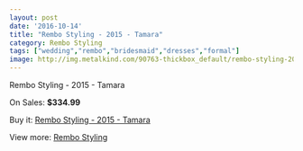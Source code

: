 ```yaml
---
layout: post
date: '2016-10-14'
title: "Rembo Styling - 2015 - Tamara"
category: Rembo Styling
tags: ["wedding","rembo","bridesmaid","dresses","formal"]
image: http://img.metalkind.com/90763-thickbox_default/rembo-styling-2015-tamara.jpg
---
```

Rembo Styling - 2015 - Tamara

On Sales: **$334.99**
<a href="https://www.metalkind.com/en/rembo-styling/21583-rembo-styling-2015-tamara.html"><amp-img layout="responsive" width="600" height="600" src="//img.metalkind.com/90763-thickbox_default/rembo-styling-2015-tamara.jpg" alt="Rembo Styling - 2015 - Tamara 0" /></a>

Buy it: [Rembo Styling - 2015 - Tamara](https://www.metalkind.com/en/rembo-styling/21583-rembo-styling-2015-tamara.html "Rembo Styling - 2015 - Tamara")

View more: [Rembo Styling](https://www.metalkind.com/en/107-rembo-styling "Rembo Styling")